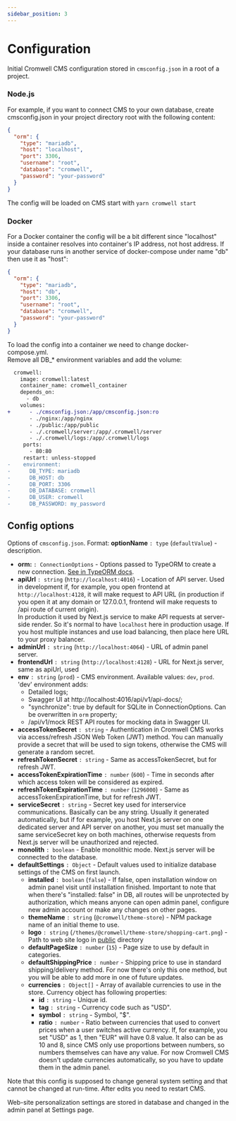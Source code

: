 ```yaml
---
sidebar_position: 3
---
```


# Configuration

Initial Cromwell CMS configuration stored in `cmsconfig.json` in a root of a project.

### Node.js

For example, if you want to connect CMS to your own database, create cmsconfig.json in your project directory root with the following content:

```json title="cmsconfig.json"
{
  "orm": {
    "type": "mariadb",
    "host": "localhost",
    "port": 3306,
    "username": "root",
    "database": "cromwell",
    "password": "your-password"
  }
}
```

The config will be loaded on CMS start with `yarn cromwell start`

### Docker

For a Docker container the config will be a bit different since "localhost" inside a container resolves into container's IP address, not host address. If your database runs in another service of docker-compose under name "db" then use it as "host":

```json title="cmsconfig.json"
{
  "orm": {
    "type": "mariadb",
    "host": "db",
    "port": 3306,
    "username": "root",
    "database": "cromwell",
    "password": "your-password"
  }
}
```

To load the config into a container we need to change docker-compose.yml.  
Remove all DB\_\* environment variables and add the volume:

```diff title="diff: docker-compose.yml"
  cromwell:
    image: cromwell:latest
    container_name: cromwell_container
    depends_on:
      - db
    volumes:
+      - ./cmsconfig.json:/app/cmsconfig.json:ro
       - ./nginx:/app/nginx
       - ./public:/app/public
       - ./.cromwell/server:/app/.cromwell/server
       - ./.cromwell/logs:/app/.cromwell/logs
     ports:
       - 80:80
     restart: unless-stopped
-    environment:
-      DB_TYPE: mariadb
-      DB_HOST: db
-      DB_PORT: 3306
-      DB_DATABASE: cromwell
-      DB_USER: cromwell
-      DB_PASSWORD: my_password
```

## Config options

Options of `cmsconfig.json`. Format: **optionName** `: type` (`defaultValue`) - description.

- **orm:** `: ConnectionOptions` - Options passed to TypeORM to create a new connection. [See in TypeORM docs](https://typeorm.io/#/connection-options).
- **apiUrl** `: string` (`http://localhost:4016`) - Location of API server. Used in development if, for example, you open frontend at `http://localhost:4128`, it will make request to API URL (in production if you open it at any domain or 127.0.0.1, frontend will make requests to /api route of current origin).  
  In production it used by Next.js service to make API requests at server-side render. So it's normal to have `localhost` here in production usage. If you host multiple instances and use load balancing, then place here URL to your proxy balancer.
- **adminUrl** `: string` (`http://localhost:4064`) - URL of admin panel server.
- **frontendUrl** `: string` (`http://localhost:4128`) - URL for Next.js server, same as apiUrl, used
- **env** `: string` (`prod`) - CMS environment. Available values: `dev`, `prod`. 'dev' environment adds:
  - Detailed logs;
  - Swagger UI at http://localhost:4016/api/v1/api-docs/;
  - "synchronize": true by default for SQLite in ConnectionOptions. Can be overwritten in `orm` property;
  - /api/v1/mock REST API routes for mocking data in Swagger UI.
- **accessTokenSecret** `: string` - Authentication in Cromwell CMS works via access/refresh JSON Web Token (JWT) method. You can manually provide a secret that will be used to sign tokens, otherwise the CMS will generate a random secret.
- **refreshTokenSecret** `: string` - Same as accessTokenSecret, but for refresh JWT.
- **accessTokenExpirationTime** `: number` (`600`) - Time in seconds after which access token will be considered as expired.
- **refreshTokenExpirationTime** `: number` (`1296000`) - Same as accessTokenExpirationTime, but for refresh JWT.
- **serviceSecret** `: string` - Secret key used for interservice communications. Basically can be any string. Usually it generated automatically, but if for example, you host Next.js server on one dedicated server and API server on another, you must set manually the same serviceSecret key on both machines, otherwise requests from Next.js server will be unauthorized and rejected.
- **monolith** `: boolean` - Enable monolithic mode. Next.js server will be connected to the database.
- **defaultSettings** `: Object` - Default values used to initialize database settings of the CMS on first launch.
  - **installed** `: boolean` (`false`) - If false, open installation window on admin panel visit until installation finished. Important to note that when there's "installed: false" in DB, all routes will be unprotected by authorization, which means anyone can open admin panel, configure new admin account or make any changes on other pages.
  - **themeName** `: string` (`@cromwell/theme-store`) - NPM package name of an initial theme to use.
  - **logo** `: string` (`/themes/@cromwell/theme-store/shopping-cart.png`) - Path to web site logo in [public](/docs/overview/installation#working-directories) directory
  - **defaultPageSize** `: number` (`15`) - Page size to use by default in categories.
  - **defaultShippingPrice** `: number` - Shipping price to use in standard shipping/delivery method. For now there's only this one method, but you will be able to add more in one of future updates.
  - **currencies** `: Object[]` - Array of available currencies to use in the store. Currency object has following properties:
    - **id** `: string` - Unique id.
    - **tag** `: string` - Currency code such as "USD".
    - **symbol** `: string` - Symbol, "$".
    - **ratio** `: number` - Ratio between currencies that used to convert prices when a user switches active currency. If, for example, you set "USD" as 1, then "EUR" will have 0.8 value. It also can be as 10 and 8, since CMS only use proportions between numbers, so numbers themselves can have any value.
      For now Cromwell CMS doesn't update currencies automatically, so you have to update them in the admin panel.

Note that this config is supposed to change general system setting and that cannot be changed at run-time. After edits you need to restart CMS.

Web-site personalization settings are stored in database and changed in the admin panel at Settings page.
